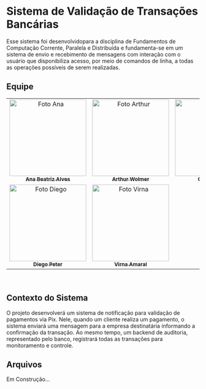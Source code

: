 # Sistema de Validação de Transações Bancárias

Esse sistema foi desenvolvidopara a disciplina de Fundamentos de Computação Corrente, Paralela e Distribuída e fundamenta-se em um sistema de envio e recebimento de mensagens com interação com o usuário que disponibiliza acesso, por meio de comandos de linha, a todas as operações possíveis de serem realizadas.

## Equipe

<table>
  <tr>
    <td align="center">
      <a href="https://github.com/anabxalves">
        <img src="https://avatars.githubusercontent.com/u/108446826?v=4" width="200px;" alt="Foto Ana"/><br>
        <sub>
          <b>Ana Beatriz Alves</b>
        </sub>
      </a>
    </td>
    <td align="center">
      <a href="https://github.com/alwolmer">
        <img src="https://avatars.githubusercontent.com/u/108356950?v=4" width="200px;" alt="Foto Arthur"/><br>
        <sub>
          <b>Arthur Wolmer</b>
        </sub>
      </a>
    </td>
    <td align="center">
      <a href="https://github.com/Caiobadv">
        <img src="https://avatars.githubusercontent.com/u/117755420?v=4" width="200px;" alt="Foto Caio"/><br>
        <sub>
          <b>Caio Barreto</b>
        </sub>
      </a>
    </td>
  </tr>
  <tr>
    <td align="center">
      <a href="https://github.com/diegopluna">
        <img src="https://avatars.githubusercontent.com/u/111078608?v=4" width="200px;" alt="Foto Diego"/><br>
        <sub>
          <b>Diego Peter</b>
        </sub>
      </a>
    </td>
    <td align="center">
      <a href="https://github.com/virnaamaral">
        <img src="https://avatars.githubusercontent.com/u/116957619?v=4" width="200px;" alt="Foto Virna"/><br>
        <sub>
          <b>Virna Amaral</b>
        </sub>
      </a>
    </td>
  </tr>
</table>
<br>

## Contexto do Sistema

O projeto desenvolverá um sistema de notificação para validação de pagamentos via Pix. Nele, quando um cliente realiza um pagamento, o sistema enviará uma mensagem para a empresa destinatária informando a confirmação da transação. Ao mesmo tempo, um backend de auditoria, representado pelo banco, registrará todas as transações para monitoramento e controle.

## Arquivos

Em Construção...